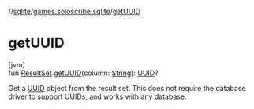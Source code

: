 //[sqlite](../../index.md)/[games.soloscribe.sqlite](index.md)/[getUUID](get-u-u-i-d.md)

# getUUID

[jvm]\
fun [ResultSet](https://docs.oracle.com/javase/8/docs/api/java/sql/ResultSet.html).[getUUID](get-u-u-i-d.md)(column: [String](https://kotlinlang.org/api/core/kotlin-stdlib/kotlin/-string/index.html)): [UUID](https://docs.oracle.com/javase/8/docs/api/java/util/UUID.html)?

Get a [UUID](https://docs.oracle.com/javase/8/docs/api/java/util/UUID.html) object from the result set. This does not require the database driver to support UUIDs, and works with any database.